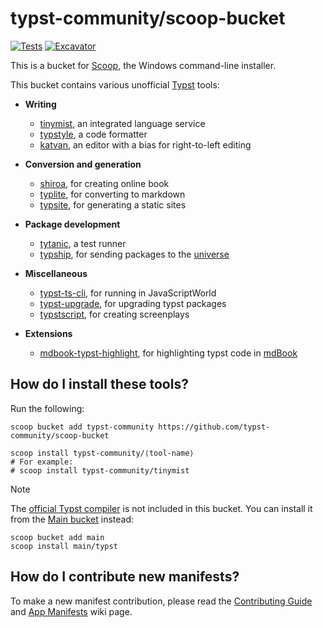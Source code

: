 # typst-community/scoop-bucket

[![Tests](https://github.com/typst-community/scoop-bucket/actions/workflows/ci.yml/badge.svg)](https://github.com/typst-community/scoop-bucket/actions/workflows/ci.yml)
[![Excavator](https://github.com/typst-community/scoop-bucket/actions/workflows/excavator.yml/badge.svg)](https://github.com/typst-community/scoop-bucket/actions/workflows/excavator.yml)

This is a bucket for [Scoop](https://scoop.sh), the Windows command-line installer.

This bucket contains various unofficial [Typst](https://typst.app/) tools:

- **Writing**

  - [tinymist](https://myriad-dreamin.github.io/tinymist/), an integrated language service
  - [typstyle](https://typstyle-rs.github.io/typstyle/), a code formatter
  - [katvan](https://katvan.app), an editor with a bias for right-to-left editing

- **Conversion and generation**

   - [shiroa](https://myriad-dreamin.github.io/shiroa/), for creating online book
   - [typlite](https://crates.io/crates/typlite), for converting to markdown
   - [typsite](https://typ.rowlib.com/en/), for generating a static sites

- **Package development**

   - [tytanic](https://typst-community.github.io/tytanic/), a test runner
   - [typship](https://github.com/sjfhsjfh/typship), for sending packages to the [universe](https://typst.app/universe/)

- **Miscellaneous**

   - [typst-ts-cli](https://myriad-dreamin.github.io/typst.ts/cookery/guide/compiler/ts-cli.html), for running in JavaScriptWorld
   - [typst-upgrade](https://github.com/Coekjan/typst-upgrade), for upgrading typst packages
   - [typstscript](https://github.com/ChaseRensberger/typstscript), for creating screenplays

- **Extensions**

   - [mdbook-typst-highlight](https://github.com/sitandr/mdbook-typst-highlight), for highlighting typst code in [mdBook](https://rust-lang.github.io/mdBook/)

## How do I install these tools?

Run the following:

```pwsh
scoop bucket add typst-community https://github.com/typst-community/scoop-bucket

scoop install typst-community/⟨tool-name⟩
# For example:
# scoop install typst-community/tinymist
```

> [!NOTE]
>
> The [official Typst compiler](https://github.com/typst/typst/) is not included in this bucket. You can install it from the [Main bucket](https://github.com/ScoopInstaller/Main/) instead:
>
> ```pwsh
> scoop bucket add main
> scoop install main/typst
> ```

## How do I contribute new manifests?

To make a new manifest contribution, please read the [Contributing
Guide](https://github.com/ScoopInstaller/.github/blob/main/.github/CONTRIBUTING.md)
and [App Manifests](https://github.com/ScoopInstaller/Scoop/wiki/App-Manifests)
wiki page.
